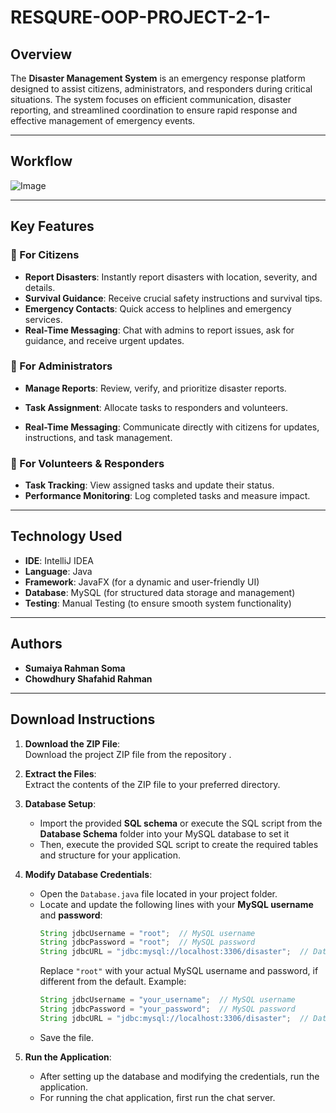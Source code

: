 ﻿# RESQURE-OOP-PROJECT-2-1-



## Overview
The **Disaster Management System** is an  emergency response platform designed to assist citizens, administrators, and responders during critical situations. The system focuses on efficient communication,  disaster reporting, and streamlined coordination to ensure rapid response and effective management of emergency events.

---


## Workflow

![Image](https://github.com/user-attachments/assets/b69a0a97-3dc8-47d6-84e4-33a665e115c5)


---

## Key Features

### 🔹 For Citizens
- **Report Disasters**: Instantly report disasters with location, severity, and details.
- **Survival Guidance**: Receive crucial safety instructions and survival tips.
- **Emergency Contacts**: Quick access to helplines and emergency services.
- **Real-Time Messaging**: Chat with admins to report issues, ask for guidance, and receive urgent updates.
  


### 🔹 For Administrators
- **Manage Reports**: Review, verify, and prioritize disaster reports.
- **Task Assignment**: Allocate tasks to responders and volunteers.

- **Real-Time Messaging**: Communicate directly with citizens for updates, instructions, and task management.
  
  


### 🔹 For Volunteers & Responders
- **Task Tracking**: View assigned tasks and update their status.
- **Performance Monitoring**: Log completed tasks and measure impact.
  
  

---

## Technology Used

- **IDE**: IntelliJ IDEA
- **Language**: Java
-  **Framework**: JavaFX (for a dynamic and user-friendly UI)
-  **Database**: MySQL (for structured data storage and management)
-  **Testing**: Manual Testing (to ensure smooth system functionality)

---


## Authors

- **Sumaiya Rahman Soma**
- **Chowdhury Shafahid Rahman**

---

## Download Instructions

1. **Download the ZIP File**:  
   Download the project ZIP file from the repository .

2. **Extract the Files**:  
   Extract the contents of the ZIP file to your preferred directory.

3. **Database Setup**:  
   - Import the provided **SQL schema** or execute the SQL script from the **Database Schema** folder into your MySQL database to set it
   - Then, execute the provided SQL script to create the required tables and structure for your application.
     
4. **Modify Database Credentials**:  
   - Open the `Database.java` file located in your project folder.
   - Locate and update the following lines with your **MySQL username** and **password**:
     ```java
     String jdbcUsername = "root";  // MySQL username
     String jdbcPassword = "root";  // MySQL password
     String jdbcURL = "jdbc:mysql://localhost:3306/disaster";  // Database URL
     ```
     Replace `"root"` with your actual MySQL username and password, if different from the default.
     Example:
     ```java
     String jdbcUsername = "your_username";  // MySQL username
     String jdbcPassword = "your_password";  // MySQL password
     String jdbcURL = "jdbc:mysql://localhost:3306/disaster";  // Database URL
     ```
   - Save the file.

5. **Run the Application**:  
   - After setting up the database and modifying the credentials, run the application.
   - For running the chat application, first run the chat server.

  
